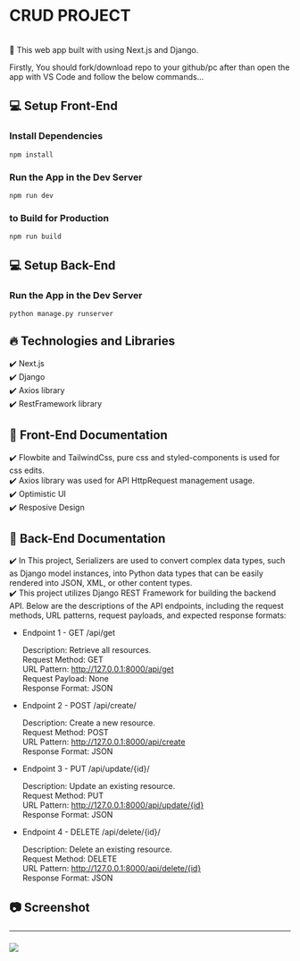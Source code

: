 # CRUD PROJECT

<br>
🔸 This web app built with using Next.js and Django.
<br>

Firstly, You should fork/download repo to your github/pc after than
open the app with VS Code and follow the below commands...

## 💻 Setup Front-End<br>

### Install Dependencies

```
npm install
```

### Run the App in the Dev Server

```
npm run dev
```

### to Build for Production

```
npm run build
```

## 💻 Setup Back-End<br>

### Run the App in the Dev Server

```
python manage.py runserver
```

## 🔥 Technologies and Libraries <br>

✔️ Next.js<br>
✔️ Django<br>
✔️ Axios library<br>
✔️ RestFramework library

## 🚀 Front-End Documentation <br>

✔️ Flowbite and TailwindCss, pure css and styled-components is used for css edits. <br>
✔️ Axios library was used for API HttpRequest management usage.<br>
✔️ Optimistic UI<br>
✔️ Resposive Design<br>

## 🚀 Back-End Documentation <br>

✔️ In This project, Serializers are used to convert complex data types, such as Django model instances, into Python data types that can be easily rendered into JSON, XML, or other content types.<br>
✔️ This project utilizes Django REST Framework for building the backend API. Below are the descriptions of the API endpoints, including the request methods, URL patterns, request payloads, and expected response formats:<br>
 * Endpoint 1 - GET /api/get<br>

   Description: Retrieve all resources.<br>
   Request Method: GET<br>
   URL Pattern: http://127.0.0.1:8000/api/get<br>
   Request Payload: None<br>
   Response Format: JSON<br>
 * Endpoint 2 - POST /api/create/<br>

   Description: Create a new resource.<br>
   Request Method: POST<br>
   URL Pattern: http://127.0.0.1:8000/api/create<br>
   Response Format: JSON<br>
 * Endpoint 3 - PUT /api/update/{id}/<br>

   Description: Update an existing resource.<br>
   Request Method: PUT<br>
   URL Pattern: http://127.0.0.1:8000/api/update/{id}<br>
   Response Format: JSON<br>   
 * Endpoint 4 - DELETE /api/delete/{id}/<br>

   Description: Delete an existing resource.<br>
   Request Method: DELETE<br>
   URL Pattern: http://127.0.0.1:8000/api/delete/{id}<br>
   Response Format: JSON<br>   
## 📷 Screenshot <hr>

<img src="https://i2.paste.pics/QLIFO.png?rand=hUEn07AgHq">
<br>
